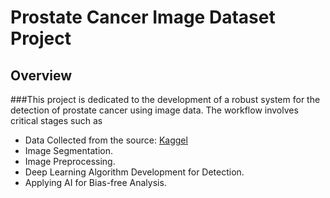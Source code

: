 # Prostate Cancer Image Dataset Project

## Overview

###This project is dedicated to the development of a robust system for the detection of prostate cancer using image data. The workflow involves critical stages such as
- Data Collected from the source: [Kaggel](https://www.kaggle.com/datasets/sshikamaru/world-wide-covid-dataset/data)
- Image Segmentation.
- Image Preprocessing.
- Deep Learning Algorithm Development for Detection.
- Applying AI for Bias-free Analysis.
